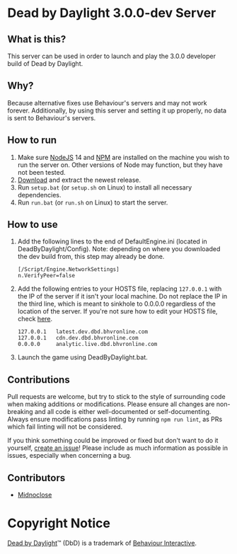 # Dead by Daylight 3.0.0-dev Server

## What is this?

This server can be used in order to launch and play the 3.0.0 developer build of Dead by Daylight.

## Why?

Because alternative fixes use Behaviour's servers and may not work forever. Additionally, by using this server and setting it up properly, no data is sent to Behaviour's servers.

## How to run

1. Make sure [NodeJS](https://nodejs.org/en/) 14 and [NPM](https://www.npmjs.com/) are installed on the machine you wish to run the server on. Other versions of Node may function, but they have not been tested.
1. [Download](https://github.com/Preston159/dbd-server/releases) and extract the newest release.
1. Run `setup.bat` (or `setup.sh` on Linux) to install all necessary dependencies.
1. Run `run.bat` (or `run.sh` on Linux) to start the server.

## How to use

1. Add the following lines to the end of DefaultEngine.ini (located in DeadByDaylight/Config). Note: depending on where you downloaded the dev build from, this step may already be done.
    ```
    [/Script/Engine.NetworkSettings]
    n.VerifyPeer=false
    ```
1. Add the following entries to your HOSTS file, replacing `127.0.0.1` with the IP of the server if it isn't your local machine. Do not replace the IP in the third line, which is meant to sinkhole to 0.0.0.0 regardless of the location of the server. If you're not sure how to edit your HOSTS file, check [here](https://www.howtogeek.com/howto/27350/beginner-geek-how-to-edit-your-hosts-file/).
    ```
    127.0.0.1   latest.dev.dbd.bhvronline.com
    127.0.0.1   cdn.dev.dbd.bhvronline.com
    0.0.0.0     analytic.live.dbd.bhvronline.com
    ```
1. Launch the game using DeadByDaylight.bat.

## Contributions

Pull requests are welcome, but try to stick to the style of surrounding code when making additions or modifications. Please ensure all changes are non-breaking and all code is either well-documented or self-documenting. Always ensure modifications pass linting by running `npm run lint`, as PRs which fail linting will not be considered.

If you think something could be improved or fixed but don't want to do it yourself, [create an issue](https://github.com/Preston159/dbd-server/issues/new)! Please include as much information as possible in issues, especially when concerning a bug.

## Contributors

- [Midnoclose](https://github.com/Midnoclose)


# Copyright Notice

[Dead by Daylight](https://deadbydaylight.com/en)&trade; (DbD) is a trademark of [Behaviour Interactive](https://www.bhvr.com/).